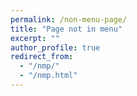 ```yaml
---
permalink: /non-menu-page/
title: "Page not in menu"
excerpt: ""
author_profile: true
redirect_from: 
  - "/nmp/"
  - "/nmp.html"
---
```


